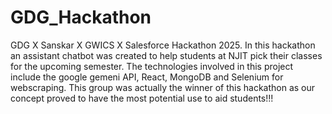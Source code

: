 # GDG_Hackathon
GDG X Sanskar X GWICS X Salesforce Hackathon 2025.
In this hackathon an assistant chatbot was created to help students at NJIT pick their classes for the upcoming semester. The technologies involved in this project include the google gemeni API, React, MongoDB and Selenium for webscraping.
This group was actually the winner of this hackathon as our concept proved to have the most potential use to aid students!!!
